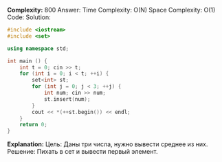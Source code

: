**Complexity:** 800
Answer:
	Time Complexity: O(N)
	Space Complexity: O(1)
Code:
Solution:
```cpp
#include <iostream>
#include <set>

using namespace std;

int main () {
    int t = 0; cin >> t;
    for (int i = 0; i < t; ++i) {
        set<int> st;
        for (int j = 0; j < 3; ++j) {
            int num; cin >> num;
            st.insert(num);
        }
        cout << *(++st.begin()) << endl;
    }
    return 0;
}
```
**Explanation:**
	Цель: Даны три числа, нужно вывести среднее из них.
	Решение: Пихать в сет и вывести первый элемент.